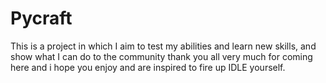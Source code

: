 # Pycraft
This is a project in which I aim to test my abilities and learn new skills, and show what I can do to the community thank you all very much for coming here and i hope you enjoy and are inspired to fire up IDLE yourself.

